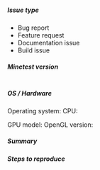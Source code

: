 ##### Issue type
<!-- Pick one below and delete others -->
 - Bug report
 - Feature request
 - Documentation issue
 - Build issue
 
##### Minetest version
<!--
Paste Minetest version between quotes below
If you are on a devel version, please add git commit hash
-->
```

```

##### OS / Hardware
<!-- General information about your system -->
Operating system:
CPU:

<!-- For client issues -->
GPU model:
OpenGL version:

##### Summary
<!-- Describe your problem here -->

##### Steps to reproduce
<!-- For bug reports or build issues, explain us how did the problem happen -->
